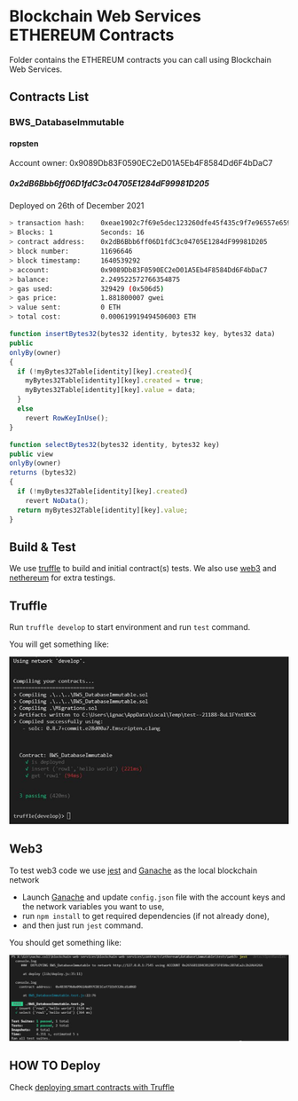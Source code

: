 # Blockchain Web Services ETHEREUM Contracts

Folder contains the ETHEREUM contracts you can call using Blockchain Web Services.

## Contracts List

### BWS_DatabaseImmutable

#### ropsten

Account owner: 0x9089Db83F0590EC2eD01A5Eb4F8584Dd6F4bDaC7

##### 0x2dB6Bbb6ff06D1fdC3c04705E1284dF99981D205

Deployed on 26th of December 2021

```sh
> transaction hash:    0xeae1902c7f69e5dec123260dfe45f435c9f7e96557e6593c57aedd93d04c6b7e
> Blocks: 1            Seconds: 16
> contract address:    0x2dB6Bbb6ff06D1fdC3c04705E1284dF99981D205
> block number:        11696646
> block timestamp:     1640539292
> account:             0x9089Db83F0590EC2eD01A5Eb4F8584Dd6F4bDaC7
> balance:             2.249522572766354875
> gas used:            329429 (0x506d5)
> gas price:           1.881800007 gwei
> value sent:          0 ETH
> total cost:          0.000619919494506003 ETH
```

```js
function insertBytes32(bytes32 identity, bytes32 key, bytes32 data) 
public 
onlyBy(owner)
{
  if (!myBytes32Table[identity][key].created){
    myBytes32Table[identity][key].created = true;
    myBytes32Table[identity][key].value = data;
  }
  else
    revert RowKeyInUse();
}
```

```js
function selectBytes32(bytes32 identity, bytes32 key) 
public view 
onlyBy(owner)
returns (bytes32)
{
  if (!myBytes32Table[identity][key].created)
    revert NoData();     
  return myBytes32Table[identity][key].value; 
}
```

## Build & Test

We use  [truffle](https://www.trufflesuite.com/docs/truffle/overview) to build and initial contract(s) tests. We also use [web3](https://web3js.readthedocs.io/en/v1.2.11/index.html#) and [nethereum](https://nethereum.com/) for extra testings.

## Truffle

Run ```truffle develop``` to start environment and run ```test``` command.

You will get something like:

![Jest run example](.assets\images\truffle_test_results_example.jpg)

## Web3

To test web3 code we use [jest](https://jestjs.io/) and [Ganache](https://www.trufflesuite.com/ganache) as the local blockchain network

- Launch [Ganache](https://trufflesuite.com/docs/ganache/) and update ```config.json``` file with the account keys and the network variables you want to use,
- run ```npm install``` to get required dependencies (if not already done),
- and then just run ```jest``` command.

You should get something like:

![Jest run example](.assets\images\jest_test_results_example.jpg)

## HOW TO Deploy

Check [deploying smart contracts with Truffle](https://medium.com/coinmonks/5-minute-guide-to-deploying-smart-contracts-with-truffle-and-ropsten-b3e30d5ee1e)